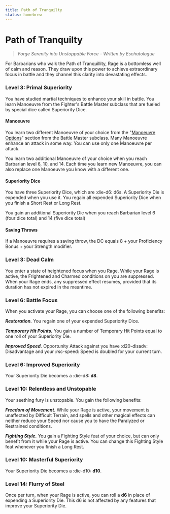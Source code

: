 ```yaml
---
title: Path of Tranquilty
status: homebrew
---
```


# Path of Tranquilty

> *Forge Serenity into Unstoppable Force - Written by Eschatologue*

For Barbarians who walk the Path of Tranquillity, Rage is a bottomless well of calm and reason. They draw upon this power to achieve extraordinary focus in battle and they channel this clarity into devastating effects.

### Level 3: Primal Superiority

You have studied martial techniques to enhance your skill in battle. You learn Manoeuvre from the Fighter's Battle Master subclass that are fueled by special dice called Superiority Dice.

#### Manoeuvre

You learn two different Manoeuvre of your choice from the "[Manoeuvre Options]" section from the Battle Master subclass. Many Manoeuvre enhance an attack in some way. You can use only one Manoeuvre per attack.

You learn two additional Manoeuvre of your choice when you reach Barbarian level 6, 10, and 14. Each time you learn new Manoeuvre, you can also replace one Manoeuvre you know with a different one.

[Manoeuvre Options]: ../../option/class-options/manoeuvre.md

#### Superiority Dice

You have three Superiority Dice, which are :die-d6: d6s. A Superiority Die is expended when you use it. You regain all expended Superiority Dice when you finish a Short Rest or Long Rest.

You gain an additional Superiority Die when you reach Barbarian level 6 (four dice total) and 14 (five dice total)

#### Saving Throws

If a Manoeuvre requires a saving throw, the DC equals 8 + your Proficiency Bonus + your Strength modifier.

### Level 3: Dead Calm

You enter a state of heightened focus when you Rage. While your Rage is active, the Frightened and Charmed conditions on you are suppressed. When your Rage ends, any suppressed effect resumes, provided that its duration has not expired in the meantime.

### Level 6: Battle Focus

When you activate your Rage, you can choose one of the following benefits:

***Restoration.*** You regain one of your expended Superiority Dice.
  
***Temporary Hit Points.*** You gain a number of Temporary Hit Points equal to one roll of your Superiority Die.
 
***Improved Speed.*** Opportunity Attack against you have :d20-disadv: Disadvantage and your :rsc-speed: Speed is doubled for your current turn.

### Level 6: Improved Superiority

Your Superiority Die becomes a :die-d8: **d8**.

### Level 10: Relentless and Unstopable

Your seething fury is unstopable. You gain the following benefits:

***Freedom of Movement.*** While your Rage is active, your movement is unaffected by Difficult Terrain, and spells and other magical effects can neither reduce your Speed nor cause you to have the Paralyzed or Restrained conditions.

***Fighting Style.*** You gain a Fighting Style feat of your choice, but can only benefit from it while your Rage is active. You can change this Fighting Style feat whenever you finish a Long Rest.

### Level 10: Masterful Superiority

Your Superiority Die becomes a :die-d10: **d10**.

### Level 14: Flurry of Steel

Once per turn, when your Rage is active, you can roll a **d6** in place of expending a Superiority Die. This d6 is not affected by any features that improve your Superiority Die.
